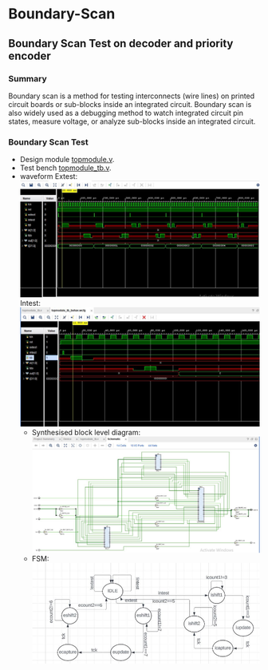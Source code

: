 # Boundary-Scan
## **Boundary Scan Test on decoder and priority encoder**

### Summary

Boundary scan is a method for testing interconnects (wire lines) on printed circuit boards or sub-blocks inside an integrated circuit. Boundary scan is also widely used as a debugging method to watch integrated circuit pin states, measure voltage, or analyze sub-blocks inside an integrated circuit.

### Boundary Scan Test
- Design module [topmodule.v](https://github.com/Praranya/Boundary-Scan-/blob/main/sources_1/new/topmodule.v).
- Test bench [topmodule_tb.v](https://github.com/Praranya/Boundary-Scan-/blob/main/sim_1/new/topmodule_tb.v).
- waveform
  Extest:<br> ![alt text](https://github.com/Praranya/Boundary-Scan-/blob/main/Boundary_pics/extest.JPG)
  Intest:<br> ![alt text](https://github.com/Praranya/Boundary-Scan-/blob/main/Boundary_pics/intest.JPG)
  - Synthesised block level diagram:<br>![alt text](https://github.com/Praranya/Boundary-Scan-/blob/main/Boundary_pics/schematic.JPG)
  - FSM:<br>![alt text](https://github.com/Praranya/Boundary-Scan-/blob/main/Boundary_pics/fsm.JPG)

